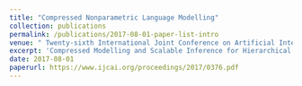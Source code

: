 ```yaml
---
title: "Compressed Nonparametric Language Modelling"
collection: publications
permalink: /publications/2017-08-01-paper-list-intro
venue: " Twenty-sixth International Joint Conference on Artificial Intelligence (IJCAI)"
excerpt: 'Compressed Modelling and Scalable Inference for Hierarchical Pitman-Yor Process Language Models'
date: 2017-08-01
paperurl: https://www.ijcai.org/proceedings/2017/0376.pdf
---
```

